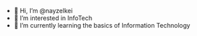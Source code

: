 - 👋 Hi, I’m @nayzelkei
- 👀 I’m interested in InfoTech
- 🌱 I’m currently learning the basics of Information Technology

<!---
nayzelkei/nayzelkei is a ✨ special ✨ repository because its `README.md` (this file) appears on your GitHub profile.
You can click the Preview link to take a look at your changes.
--->
